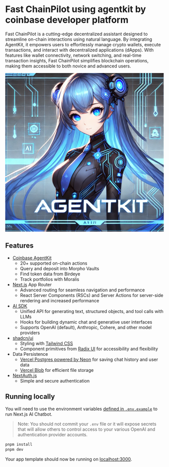 <h1>
  Fast ChainPilot using agentkit by coinbase developer platform
</h1>
<p>
 Fast ChainPilot is a cutting-edge decentralized assistant designed to streamline on-chain interactions using natural language. By integrating AgentKit, it empowers users to effortlessly manage crypto wallets, execute transactions, and interact with decentralized applications (dApps). With features like wallet connectivity, network switching, and real-time transaction insights, Fast ChainPilot simplifies blockchain operations, making them accessible to both novice and advanced users.
</p>

![Data flow](https://github.com/coinbase/agentkit/blob/master/agent_k.webp)


## Features

- [Coinbase AgentKit](https://github.com/coinbase/agentkit)
  - 20+ supported on-chain actions
  - Query and deposit into Morpho Vaults
  - Find token data from Birdeye
  - Track portfolios with Moralis
- [Next.js](https://nextjs.org) App Router
  - Advanced routing for seamless navigation and performance
  - React Server Components (RSCs) and Server Actions for server-side rendering and increased performance
- [AI SDK](https://sdk.vercel.ai/docs)
  - Unified API for generating text, structured objects, and tool calls with LLMs
  - Hooks for building dynamic chat and generative user interfaces
  - Supports OpenAI (default), Anthropic, Cohere, and other model providers
- [shadcn/ui](https://ui.shadcn.com)
  - Styling with [Tailwind CSS](https://tailwindcss.com)
  - Component primitives from [Radix UI](https://radix-ui.com) for accessibility and flexibility
- Data Persistence
  - [Vercel Postgres powered by Neon](https://vercel.com/storage/postgres) for saving chat history and user data
  - [Vercel Blob](https://vercel.com/storage/blob) for efficient file storage
- [NextAuth.js](https://github.com/nextauthjs/next-auth)
  - Simple and secure authentication

## Running locally

You will need to use the environment variables [defined in `.env.example`](.env.example) to run Next.js AI Chatbot.

> Note: You should not commit your `.env` file or it will expose secrets that will allow others to control access to your various OpenAI and authentication provider accounts.

```bash
pnpm install
pnpm dev
```

Your app template should now be running on [localhost:3000](http://localhost:3000/).
